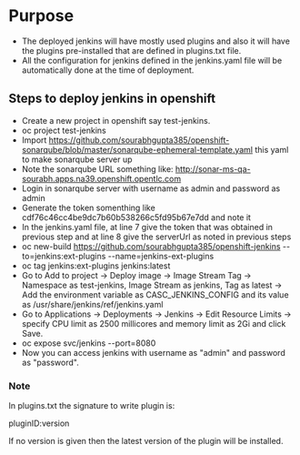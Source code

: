 # Purpose

* The deployed jenkins will have mostly used plugins and also it will have the plugins pre-installed that are defined in plugins.txt file.
* All the configuration for jenkins defined in the jenkins.yaml file will be automatically done at the time of deployment.

## Steps to deploy jenkins in openshift

* Create a new project in openshift say test-jenkins.
* oc project test-jenkins
* Import https://github.com/sourabhgupta385/openshift-sonarqube/blob/master/sonarqube-ephemeral-template.yaml this yaml to make sonarqube server up
* Note the sonarqube URL something like: http://sonar-ms-qa-sourabh.apps.na39.openshift.opentlc.com
* Login in sonarqube server with username as admin and password as admin
* Generate the token somenthing like cdf76c46cc4be9dc7b60b538266c5fd95b67e7dd and note it
* In the jenkins.yaml file, at line 7 give the token that was obtained in previous step and at line 8 give the serverUrl as noted in previous steps
* oc new-build https://github.com/sourabhgupta385/openshift-jenkins --to=jenkins:ext-plugins --name=jenkins-ext-plugins
* oc tag jenkins:ext-plugins jenkins:latest
* Go to Add to project -> Deploy image -> Image Stream Tag -> Namespace as test-jenkins, Image Stream as jenkins, Tag as latest -> Add the environment variable as CASC_JENKINS_CONFIG and its value as /usr/share/jenkins/ref/jenkins.yaml
* Go to Applications -> Deployments -> Jenkins -> Edit Resource Limits -> specify CPU limit as 2500 millicores and memory limit as 2Gi and click Save.
* oc expose svc/jenkins --port=8080
* Now you can access jenkins with username as "admin" and password as "password".


### Note
In plugins.txt the signature to write plugin is:

pluginID:version

If no version is given then the latest version of the plugin will be installed.
